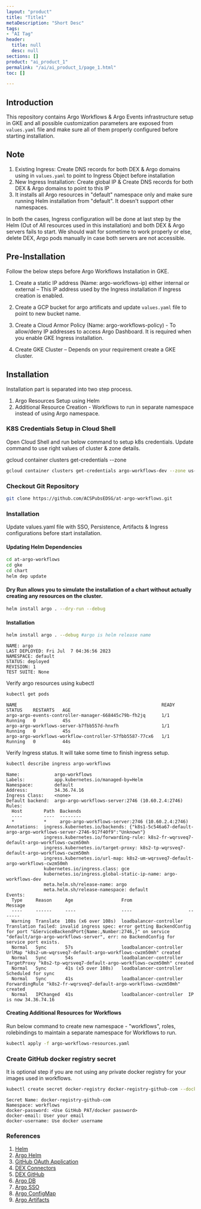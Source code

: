 ```yaml
---
layout: "product"
title: "Title1"
metaDescription: "Short Desc"
tags:
- "AI Tag"
header:
  title: null
  desc: null
sections: []
product: "ai_product_1"
permalink: "/ai/ai_product_1/page_1.html"
toc: []

---
```

## Introduction
This repository contains Argo Workflows & Argo Events infrastructure setup in GKE and all possible customization parameters are exposed from `values.yaml` file and make sure all of them properly configured before starting installation.

## Note
1. Existing Ingress: Create DNS records for both DEX & Argo domains using in `values.yaml` to point to Ingress Object before installation 
2. New Ingress Installation: Create global IP & Create DNS records for both DEX & Argo domains to point to this IP
3. It installs all Argo resources in "default" namespace only and make sure running Helm installation from "default". It doesn't support other namespaces.

In both the cases, Ingress configuration will be done at last step by the Helm (Out of All resources used in this installation) and both DEX & Argo servers fails to start.
We should wait for sometime to work properly or else, delete DEX, Argo pods manually in case both servers are not accessible.

## Pre-Installation
Follow the below steps before Argo Workflows Installation in GKE. 

1. Create a static IP address (Name: argo-workflows-ip) either internal or external – This IP address used by the Ingress installation if Ingress creation is enabled. 

2. Create a GCP bucket for argo artificats and update `values.yaml` file to point to new bucket name.

3. Create a Cloud Armor Policy (Name: argo-workflows-policy) - To allow/deny IP addresses to access Argo Dashboard. It is required when you enable GKE Ingress installation.

4. Create GKE Cluster – Depends on your requirement create a GKE cluster.

## Installation
Installation part is separated into two step process.
1. Argo Resources Setup using Helm
2. Additional Resource Creation - Workflows to run in separate namespace instead of using Argo namespace.

### K8S Credentials Setup in Cloud Shell
Open Cloud Shell and run below command to setup k8s credentials. Update command to use right values of cluster & zone details.

gcloud container clusters get-credentials <cluster name> --zone <zone>

~~~bash
gcloud container clusters get-credentials argo-workflows-dev --zone us-central1-c
~~~

### Checkout Git Repository

~~~bash
git clone https://github.com/ACSPubsEDSG/at-argo-workflows.git
~~~

### Installation
Update values.yaml file with SSO, Persistence, Artifacts & Ingress configurations before start installation.

#### Updating Helm Dependencies
~~~bash
cd at-argo-workflows
cd gke
cd chart
helm dep update
~~~

#### Dry Run allows you to simulate the installation of a chart without actually creating any resources on the cluster.
~~~bash
helm install argo . --dry-run --debug
~~~

#### Installation
~~~bash
helm install argo . --debug #argo is helm release name
~~~

~~~text
NAME: argo
LAST DEPLOYED: Fri Jul  7 04:36:56 2023
NAMESPACE: default
STATUS: deployed
REVISION: 1
TEST SUITE: None
~~~

Verify argo resources using kubectl
~~~bash
kubectl get pods
~~~

~~~text
NAME                                                      READY   STATUS    RESTARTS   AGE
argo-argo-events-controller-manager-668445c79b-fh2jq      1/1     Running   0          45s
argo-argo-workflows-server-b7fbb557d-hnxfh                1/1     Running   0          45s
argo-argo-workflows-workflow-controller-57fbb5587-77cx6   1/1     Running   0          44s
~~~

Verify Ingress status. It will take some time to finish ingress setup.
~~~bash
kubectl describe ingress argo-workflows
~~~

~~~text
Name:             argo-workflows
Labels:           app.kubernetes.io/managed-by=Helm
Namespace:        default
Address:          34.36.74.16
Ingress Class:    <none>
Default backend:  argo-argo-workflows-server:2746 (10.60.2.4:2746)
Rules:
  Host        Path  Backends
  ----        ----  --------
  *           *     argo-argo-workflows-server:2746 (10.60.2.4:2746)
Annotations:  ingress.kubernetes.io/backends: {"k8s1-5c546a67-default-argo-argo-workflows-server-2746-917f40f9":"Unknown"}
              ingress.kubernetes.io/forwarding-rule: k8s2-fr-wqrsveq7-default-argo-workflows-cwzm50mh
              ingress.kubernetes.io/target-proxy: k8s2-tp-wqrsveq7-default-argo-workflows-cwzm50mh
              ingress.kubernetes.io/url-map: k8s2-um-wqrsveq7-default-argo-workflows-cwzm50mh
              kubernetes.io/ingress.class: gce
              kubernetes.io/ingress.global-static-ip-name: argo-workflows-dev
              meta.helm.sh/release-name: argo
              meta.helm.sh/release-namespace: default
Events:
  Type     Reason     Age                  From                     Message
  ----     ------     ----                 ----                     -------
  Warning  Translate  108s (x6 over 108s)  loadbalancer-controller  Translation failed: invalid ingress spec: error getting BackendConfig for port "&ServiceBackendPort{Name:,Number:2746,}" on service "default/argo-argo-workflows-server", err: no BackendConfig for service port exists.
  Normal   Sync       57s                  loadbalancer-controller  UrlMap "k8s2-um-wqrsveq7-default-argo-workflows-cwzm50mh" created
  Normal   Sync       54s                  loadbalancer-controller  TargetProxy "k8s2-tp-wqrsveq7-default-argo-workflows-cwzm50mh" created
  Normal   Sync       41s (x5 over 108s)   loadbalancer-controller  Scheduled for sync
  Normal   Sync       41s                  loadbalancer-controller  ForwardingRule "k8s2-fr-wqrsveq7-default-argo-workflows-cwzm50mh" created
  Normal   IPChanged  41s                  loadbalancer-controller  IP is now 34.36.74.16
~~~

#### Creating Additional Resources for Workflows
Run below command to create new namespace - "workflows", roles, rolebindings to maintain a separate namespace for Workflows to run.

~~~bash
kubectl apply -f argo-workflows-resources.yaml
~~~

### Create GitHub docker registry secret
It is optional step if you are not using any private docker registry for your images used in workflows.

~~~bash
kubectl create secret docker-registry docker-registry-github-com --docker-server=ghcr.io --docker-username=C52866 --docker-password=<GitHub PAT>  --docker-email=R_kumar@acs.org -n workflows
~~~
~~~text
Secret Name: docker-registry-github-com
Namespace: workflows
docker-password: <Use GitHub PAT/docker password>
docker-email: User your email
docker-username: Use docker username
~~~

### References
1. [Helm](https://helm.sh/)
2. [Argo Helm](https://github.com/argoproj/argo-helm/tree/main/charts/argo-workflows)
3. [GitHub OAuth Application](https://docs.github.com/en/apps/oauth-apps/building-oauth-apps/creating-an-oauth-app)
4. [DEX Connectors](https://dexidp.io/docs/connectors/oidc/)
5. [DEX GitHub](https://dexidp.io/docs/connectors/github/)
6. [Argo DB](https://argoproj.github.io/argo-workflows/workflow-archive/)
7. [Argo SSO](https://argoproj.github.io/argo-workflows/argo-server-sso-argocd/)
8. [Argo ConfigMap](https://argoproj.github.io/argo-workflows/workflow-controller-configmap.yaml)
9. [Argo Artifacts](https://argoproj.github.io/argo-workflows/configure-artifact-repository/)





